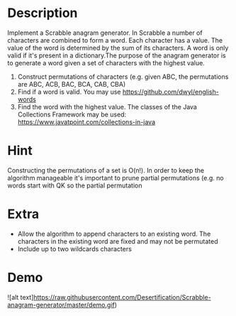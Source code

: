 # Description

Implement a Scrabble anagram generator. In Scrabble a number of characters are combined to form a word. Each character has a value. The value of the word is determined by the sum of its characters. A word is only valid if it's present in a dictionary.The purpose of the anagram generator is to generate a word given a set of characters with the highest value.

1. Construct permutations of characters (e.g. given ABC, the permutations are ABC, ACB, BAC, BCA, CAB, CBA)
2. Find if a word is valid. You may use https://github.com/dwyl/english-words
3. Find the word with the highest value.
The classes of the Java Collections Framework may be used: https://www.javatpoint.com/collections-in-java

# Hint

Constructing the permutations of a set is O(n!). In order to keep the algorithm manageable it's important to prune partial permutations (e.g. no words start with QK so the partial permutation 

# Extra

* Allow the algorithm to append characters to an existing word. The characters in the existing word are fixed and may not be permutated
* Include up to two wildcards characters

# Demo

![alt text]https://raw.githubusercontent.com/Desertification/Scrabble-anagram-generator/master/demo.gif)

